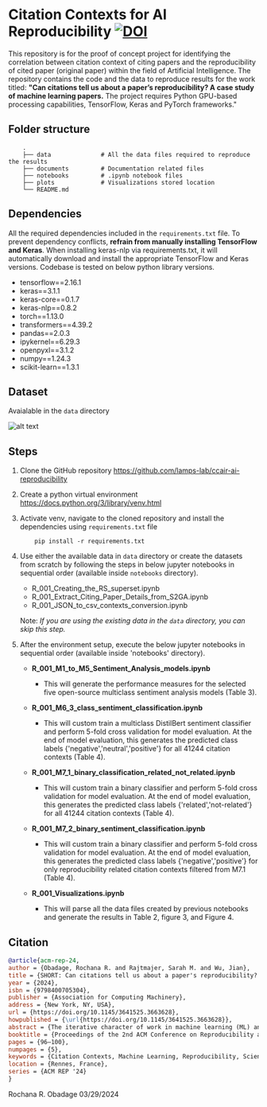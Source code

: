 # Citation Contexts for AI Reproducibility [![DOI](https://zenodo.org/badge/DOI/10.5281/zenodo.10895748.svg)](https://doi.org/10.5281/zenodo.10895748)
This repository is for the proof of concept project for identifying the correlation between citation context of citing papers and the reproducibility of cited paper (original paper) within the field  of Artificial Intelligence. The repository contains the code and the data to reproduce results for the work titled: <b>"Can citations tell us about a paper’s reproducibility? A
case study of machine learning papers.</b> The project requires
Python GPU-based processing capabilities, TensorFlow, Keras and
PyTorch frameworks." 

## Folder structure 
```
    .
    ├── data              # All the data files required to reproduce the results
    ├── documents         # Documentation related files
    ├── notebooks         # .ipynb notebook files
    ├── plots             # Visualizations stored location
    └── README.md
```


## Dependencies ##
All the required dependencies included in the `requirements.txt` file. To prevent dependency conflicts, <b>refrain from manually installing TensorFlow and Keras</b>. When installing keras-nlp via requirements.txt, it will automatically download and install the appropriate TensorFlow and Keras versions. Codebase is tested on below python library versions.

* tensorflow==2.16.1
* keras==3.1.1
* keras-core==0.1.7
* keras-nlp==0.8.2
* torch==1.13.0
* transformers==4.39.2
* pandas==2.0.3
* ipykernel==6.29.3
* openpyxl==3.1.2
* numpy==1.24.3
* scikit-learn==1.3.1

## Dataset ##
Avaialable in the `data` directory

![alt text](documents/citaion_contexts_relationships.png "Citation Contexts for AI Reproducibility - Dataset")


## Steps ##

1. Clone the GitHub repository https://github.com/lamps-lab/ccair-ai-reproducibility
2. Create a python virtual environment https://docs.python.org/3/library/venv.html
3. Activate venv, navigate to the cloned repository and install the dependencies using `requirements.txt` file

    ```
        pip install -r requirements.txt
    ```
4. Use either the available data in `data` directory or create the datasets from scratch by following the steps in below jupyter notebooks in sequential order (available inside `notebooks` directory).
    - R_001_Creating_the_RS_superset.ipynb
    - R_001_Extract_Citing_Paper_Details_from_S2GA.ipynb
    - R_001_JSON_to_csv_contexts_conversion.ipynb

    Note: <i>If you are using the existing data in the `data` directory, you can skip this step.</i>

5. After the environment setup, execute the below jupyter notebooks in sequential order (available inside 'notebooks' directory).

    - **R_001_M1_to_M5_Sentiment_Analysis_models.ipynb**
        - This will generate the performance measures for the selected five open-source multiclass sentiment analysis models (Table 3).

    - **R_001_M6_3_class_sentiment_classification.ipynb**
        - This will custom train a multiclass DistilBert sentiment classifier and perform 5-fold cross validation for model evaluation. At the end of model evaluation, this generates the predicted class labels {'negative','neutral','positive'} for all 41244 citation contexts (Table 4).

    - **R_001_M7_1_binary_classification_related_not_related.ipynb**
        - This will custom train a binary classifier and perform 5-fold cross validation for model evaluation. At the end of model evaluation, this generates the predicted class labels {'related','not-related'} for all 41244 citation contexts (Table 4).

    - **R_001_M7_2_binary_sentiment_classification.ipynb**
        - This will custom train a binary classifier and perform 5-fold cross validation for model evaluation. At the end of model evaluation, this generates the predicted class labels {'negative','positive'} for only reproducibility related citation contexts filtered from M7.1 (Table 4).

    - **R_001_Visualizations.ipynb**
        - This will parse all the data files created by previous notebooks and generate the results in Table 2, figure 3, and Figure 4.


## Citation ##

```BibTeX
@article{acm-rep-24,
author = {Obadage, Rochana R. and Rajtmajer, Sarah M. and Wu, Jian},
title = {SHORT: Can citations tell us about a paper's reproducibility? A case study of machine learning papers},
year = {2024},
isbn = {9798400705304},
publisher = {Association for Computing Machinery},
address = {New York, NY, USA},
url = {https://doi.org/10.1145/3641525.3663628},
howpublished = {\url{https://doi.org/10.1145/3641525.3663628}},
abstract = {The iterative character of work in machine learning (ML) and artificial intelligence (AI) and reliance on comparisons against benchmark datasets emphasize the importance of reproducibility in that literature. Yet, resource constraints and inadequate documentation can make running replications particularly challenging. Our work explores the potential of using downstream citation contexts as a signal of reproducibility. We introduce a sentiment analysis framework applied to citation contexts from papers involved in Machine Learning Reproducibility Challenges in order to interpret the positive or negative outcomes of reproduction attempts. Our contributions include training classifiers for reproducibility-related contexts and sentiment analysis, and exploring correlations between citation context sentiment and reproducibility scores. Study data, software, and an artifact appendix are publicly available at https://github.com/lamps-lab/ccair-ai-reproducibility.},
booktitle = {Proceedings of the 2nd ACM Conference on Reproducibility and Replicability},
pages = {96–100},
numpages = {5},
keywords = {Citation Contexts, Machine Learning, Reproducibility, Science of Science, Sentiment Analysis},
location = {Rennes, France},
series = {ACM REP '24}
}

```
Rochana R. Obadage
03/29/2024
```